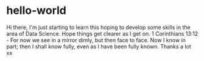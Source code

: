# hello-world
Hi there,
I'm just starting to learn this hoping to develop some skills in the area of Data Science.
Hope things get clearer as I get on. 1 Corinthians 13:12 - For now we see in a mirror dimly, but then face to face. Now I know in part; then I shall know fully, even as I have been fully known.
Thanks a lot
xx

